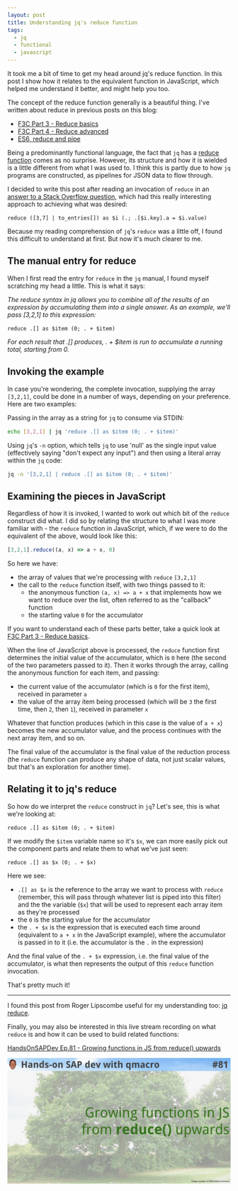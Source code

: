```yaml
---
layout: post
title: Understanding jq's reduce function
tags:
  - jq
  - functional
  - javascript
---
```

It took me a bit of time to get my head around jq's reduce function. In this post I show how it relates to the equivalent function in JavaScript, which helped me understand it better, and might help you too.
<!--excerpt-->

The concept of the reduce function generally is a beautiful thing. I've written about reduce in previous posts on this blog:

* [F3C Part 3 - Reduce basics](https://qmacro.org/2016/10/02/f3c-part-3-reduce-basics/)
* [F3C Part 4 - Reduce advanced](https://qmacro.org/2016/10/02/f3c-part-4-reduce-advanced/)
* [ES6, reduce and pipe](https://qmacro.org/2019/04/08/es6-reduce-and-pipe/)

Being a predominantly functional language, the fact that `jq` has a [reduce function](https://stedolan.github.io/jq/manual/#Reduce) comes as no surprise. However, its structure and how it is wielded is a little different from what I was used to. I think this is partly due to how `jq` programs are constructed, as pipelines for JSON data to flow through.

I decided to write this post after reading an invocation of `reduce` in an [answer to a Stack Overflow question](https://stackoverflow.com/a/71587417/384366), which had this really interesting approach to achieving what was desired:

```jq
reduce ([3,7] | to_entries[]) as $i (.; .[$i.key].a = $i.value)
```

Because my reading comprehension of `jq`'s `reduce` was a little off, I found this difficult to understand at first. But now it's much clearer to me.

## The manual entry for reduce

When I first read the entry for `reduce` in the `jq` manual, I found myself scratching my head a little. This is what it says:

_The reduce syntax in jq allows you to combine all of the results of an expression by accumulating them into a single answer. As an example, we'll pass [3,2,1] to this expression:_

```jq
reduce .[] as $item (0; . + $item)
```

_For each result that .[] produces, . + $item is run to accumulate a running total, starting from 0._

## Invoking the example

In case you're wondering, the complete invocation, supplying the array `[3,2,1]`, could be done in a number of ways, depending on your preference. Here are two examples:

Passing in the array as a string for `jq` to consume via STDIN:

```bash
echo [3,2,1] | jq 'reduce .[] as $item (0; . + $item)'
```

Using `jq`'s `-n` option, which tells `jq` to use 'null' as the single input value (effectively saying "don't expect any input") and then using a literal array within the `jq` code:

```bash
jq -n '[3,2,1] | reduce .[] as $item (0; . + $item)'
```

## Examining the pieces in JavaScript

Regardless of how it is invoked, I wanted to work out which bit of the `reduce` construct did what. I did so by relating the structure to what I was more familiar with - the `reduce` function in JavaScript, which, if we were to do the equivalent of the above, would look like this:

```javascript
[3,2,1].reduce((a, x) => a + x, 0)
```

So here we have:

* the array of values that we're processing with `reduce` `[3,2,1]`
* the call to the `reduce` function itself, with two things passed to it:
  * the anonymous function `(a, x) => a + x` that implements how we want to reduce over the list, often referred to as the "callback" function
  * the starting value `0` for the accumulator

If you want to understand each of these parts better, take a quick look at [F3C Part 3 - Reduce basics](https://qmacro.org/2016/10/02/f3c-part-3-reduce-basics/).

When the line of JavaScript above is processed, the `reduce` function first determines the initial value of the accumulator, which is `0` here (the second of the two parameters passed to it). Then it works through the array, calling the anonymous function for each item, and passing:

* the current value of the accumulator (which is `0` for the first item), received in parameter `a`
* the value of the array item being processed (which will be `3` the first time, then `2`, then `1`), received in parameter `x`

Whatever that function produces (which in this case is the value of `a + x`) becomes the new accumulator value, and the process continues with the next array item, and so on.

The final value of the accumulator is the final value of the reduction process (the `reduce` function can produce any shape of data, not just scalar values, but that's an exploration for another time).

## Relating it to jq's reduce

So how do we interpret the `reduce` construct in `jq`? Let's see, this is what we're looking at:

```jq
reduce .[] as $item (0; . + $item)
```

If we modify the `$item` variable name so it's `$x`, we can more easily pick out the component parts and relate them to what we've just seen:

```jq
reduce .[] as $x (0; . + $x)
```

Here we see:

* `.[] as $x` is the reference to the array we want to process with `reduce` (remember, this will pass through whatever list is piped into this filter) and the the variable (`$x`) that will be used to represent each array item as they're processed
* the `0` is the starting value for the accumulator
* the `. + $x` is the expression that is executed each time around (equivalent to `a + x` in the JavaScript example), where the accumulator is passed in to it (i.e. the accumulator is the `.` in the expression)

And the final value of the `. + $x` expression, i.e. the final value of the accumulator, is what then represents the output of this `reduce` function invocation.

That's pretty much it!

---

I found this post from Roger Lipscombe useful for my understanding too: [jq reduce](https://blog.differentpla.net/blog/2019/01/11/jq-reduce/).

Finally, you may also be interested in this live stream recording on what `reduce` is and how it can be used to build related functions:

[HandsOnSAPDev Ep.81 - Growing functions in JS from reduce() upwards](https://www.youtube.com/watch?v=4BptIHoRDAk)

![Episode 81 thumbnail](/images/2022/03/ep81.jpeg)
